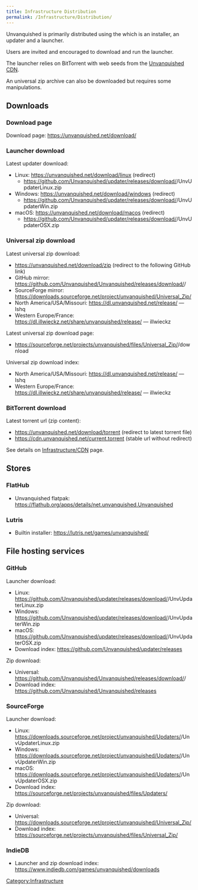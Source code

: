 ```yaml
---
title: Infrastructure Distribution
permalink: /Infrastructure/Distribution/
---
```


Unvanquished is primarily distributed using the which is an installer,
an updater and a launcher.

Users are invited and encouraged to download and run the launcher.

The launcher relies on BitTorrent with web seeds from the [Unvanquished
CDN](Infrastructure_CDN "wikilink").

An universal zip archive can also be downloaded but requires some
manipulations.

## Downloads

### Download page

Download page: <https://unvanquished.net/download/>

### Launcher download

Latest updater download:

- Linux: <https://unvanquished.net/download/linux> (redirect)
  - <https://github.com/Unvanquished/updater/releases/download/>/UnvUpdaterLinux.zip
- Windows: <https://unvanquished.net/download/windows> (redirect)
  - <https://github.com/Unvanquished/updater/releases/download/>/UnvUpdaterWin.zip
- macOS: <https://unvanquished.net/download/macos> (redirect)
  - <https://github.com/Unvanquished/updater/releases/download/>/UnvUpdaterOSX.zip

### Universal zip download

Latest universal zip download:

- <https://unvanquished.net/download/zip> (redirect to the following
  GitHub link)
- GitHub mirror:
  <https://github.com/Unvanquished/Unvanquished/releases/download/>/
- SourceForge mirror:
  <https://downloads.sourceforge.net/project/unvanquished/Universal_Zip/>
- North America/USA/Missouri: <https://dl.unvanquished.net/release/> —
  Ishq
- Western Europe/France:
  <https://dl.illwieckz.net/share/unvanquished/release/> — illwieckz

Latest universal zip download page:

- <https://sourceforge.net/projects/unvanquished/files/Universal_Zip/>/download

Universal zip download index:

- North America/USA/Missouri: <https://dl.unvanquished.net/release/> —
  Ishq
- Western Europe/France:
  <https://dl.illwieckz.net/share/unvanquished/release/> — illwieckz

### BitTorrent download

Latest torrent url (zip content):

- <https://unvanquished.net/download/torrent> (redirect to latest
  torrent file)
- <https://cdn.unvanquished.net/current.torrent> (stable url without
  redirect)

See details on [Infrastructure/CDN](Infrastructure_CDN "wikilink") page.

## Stores

### FlatHub

- Unvanquished flatpak:
  <https://flathub.org/apps/details/net.unvanquished.Unvanquished>

### Lutris

- Builtin installer: <https://lutris.net/games/unvanquished/>

## File hosting services

### GitHub

Launcher download:

- Linux:
  <https://github.com/Unvanquished/updater/releases/download/>/UnvUpdaterLinux.zip
- Windows:
  <https://github.com/Unvanquished/updater/releases/download/>/UnvUpdaterWin.zip
- macOS:
  <https://github.com/Unvanquished/updater/releases/download/>/UnvUpdaterOSX.zip
- Download index: <https://github.com/Unvanquished/updater/releases>

Zip download:

- Universal:
  <https://github.com/Unvanquished/Unvanquished/releases/download/>/
- Download index:
  <https://github.com/Unvanquished/Unvanquished/releases>

### SourceForge

Launcher download:

- Linux:
  <https://downloads.sourceforge.net/project/unvanquished/Updaters/>/UnvUpdaterLinux.zip
- Windows:
  <https://downloads.sourceforge.net/project/unvanquished/Updaters/>/UnvUpdaterWin.zip
- macOS:
  <https://downloads.sourceforge.net/project/unvanquished/Updaters/>/UnvUpdaterOSX.zip
- Download index:
  <https://sourceforge.net/projects/unvanquished/files/Updaters/>

Zip download:

- Universal:
  <https://downloads.sourceforge.net/project/unvanquished/Universal_Zip/>
- Download index:
  <https://sourceforge.net/projects/unvanquished/files/Universal_Zip/>

### IndieDB

- Launcher and zip download index:
  <https://www.indiedb.com/games/unvanquished/downloads>

[Category:Infrastructure](Category:Infrastructure "wikilink")